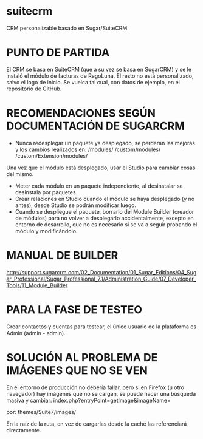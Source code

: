 suitecrm
========

CRM personalizable basado en Sugar/SuiteCRM

PUNTO DE PARTIDA
================

El CRM se basa en SuiteCRM (que a su vez se basa en SugarCRM) y se le instaló el módulo de facturas de RegoLuna. El resto no está personalizado, salvo el logo de inicio.
Se vuelca tal cual, con datos de ejemplo, en el repositorio de GitHub.

RECOMENDACIONES SEGÚN DOCUMENTACIÓN DE SUGARCRM
===============================================

- Nunca redesplegar un paquete ya desplegado, se perderán las mejoras y los cambios realizados en:
/modules/
/custom/modules/
/custom/Extension/modules/

Una vez que el módulo está desplegado, usar el Studio para cambiar cosas del mismo.

- Meter cada módulo en un paquete independiente, al desinstalar se desinstala por paquetes.
- Crear relaciones en Studio cuando el módulo se haya desplegado (y no antes), desde Studio se podrán modificar luego.
- Cuando se despliegue el paquete, borrarlo del Module Builder (creador de módulos) para no volver a desplegarlo accidentalmente, excepto en entorno de desarrollo, que no es necesario si se va a seguir probando el módulo y modificándolo.

MANUAL DE BUILDER
=================

http://support.sugarcrm.com/02_Documentation/01_Sugar_Editions/04_Sugar_Professional/Sugar_Professional_7.1/Administration_Guide/07_Developer_Tools/11_Module_Builder

PARA LA FASE DE TESTEO
======================

Crear contactos y cuentas para testear, el único usuario de la plataforma es Admin (admin - admin).

SOLUCIÓN AL PROBLEMA DE IMÁGENES QUE NO SE VEN
==============================================

En el entorno de producción no debería fallar, pero si en Firefox (u otro navegador) hay imágenes que no se cargan, se puede hacer una búsqueda masiva y cambiar:
index.php?entryPoint=getImage&imageName=

por:
themes/Suite7/images/

En la raíz de la ruta, en vez de cargarlas desde la caché las referenciará directamente.